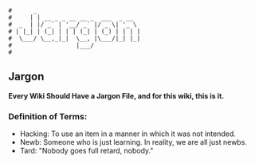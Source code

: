 ```text
#      _
#     | | __ _ _ __ __ _  ___  _ __
#  _  | |/ _` | '__/ _` |/ _ \| '_ \
# | |_| | (_| | | | (_| | (_) | | | |
#  \___/ \__,_|_|  \__, |\___/|_| |_|
#                  |___/
#
```

## Jargon

**Every Wiki Should Have a Jargon File, and for this wiki, this is it.**

### Definition of Terms:

* Hacking: To use an item in a manner in which it was not intended.
* Newb: Someone who is just learning. In reality, we are all just newbs.
* Tard: "Nobody goes full retard, nobody."
